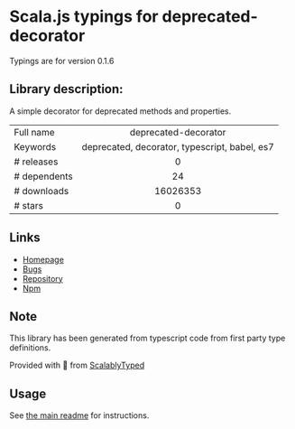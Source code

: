 
# Scala.js typings for deprecated-decorator

Typings are for version 0.1.6

## Library description:
A simple decorator for deprecated methods and properties.

|                    |                 |
| ------------------ | :-------------: |
| Full name          | deprecated-decorator |
| Keywords           | deprecated, decorator, typescript, babel, es7 |
| # releases         | 0 |
| # dependents       | 24 |
| # downloads        | 16026353 |
| # stars            | 0 |

## Links
- [Homepage](https://github.com/vilic/deprecated-decorator#readme)
- [Bugs](https://github.com/vilic/deprecated-decorator/issues)
- [Repository](https://github.com/vilic/deprecated-decorator)
- [Npm](https://www.npmjs.com/package/deprecated-decorator)
    


## Note
This library has been generated from typescript code from first party type definitions.

Provided with :purple_heart: from [ScalablyTyped](https://github.com/oyvindberg/ScalablyTyped)

## Usage
See [the main readme](../../readme.md) for instructions.


